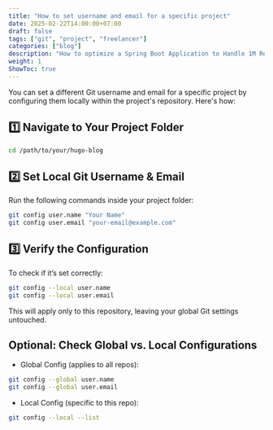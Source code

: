 ```yaml
---
title: "How to set username and email for a specific project"
date: 2025-02-22T14:00:00+07:00
draft: false
tags: ["git", "project", "freelancer"]
categories: ["blog"]
description: "How to optimize a Spring Boot Application to Handle 1M Requests/Second"
weight: 1
ShowToc: true
---
```

You can set a different Git username and email for a specific project by configuring them locally within the project's repository.
Here's how:

## 1️⃣ Navigate to Your Project Folder

```bash
cd /path/to/your/hugo-blog
```

## 2️⃣ Set Local Git Username & Email

Run the following commands inside your project folder:

```bash
git config user.name "Your Name"
git config user.email "your-email@example.com"
```

## 3️⃣ Verify the Configuration

To check if it’s set correctly:

```bash
git config --local user.name
git config --local user.email
```
This will apply only to this repository, leaving your global Git settings untouched.

## Optional: Check Global vs. Local Configurations

- Global Config (applies to all repos):

```bash
git config --global user.name
git config --global user.email
```

- Local Config (specific to this repo):
```bash
git config --local --list
```
